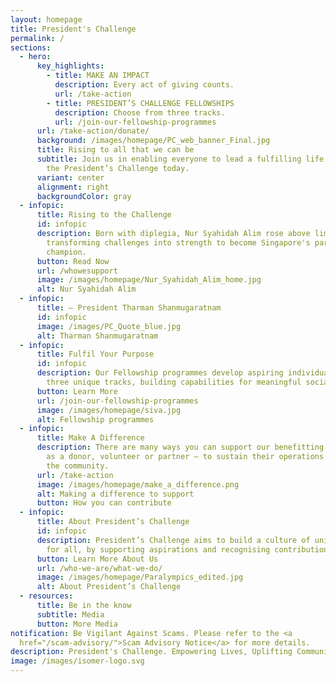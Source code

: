 ```yaml
---
layout: homepage
title: President's Challenge
permalink: /
sections:
  - hero:
      key_highlights:
        - title: MAKE AN IMPACT
          description: Every act of giving counts.
          url: /take-action
        - title: PRESIDENT’S CHALLENGE FELLOWSHIPS
          description: Choose from three tracks.
          url: /join-our-fellowship-programmes
      url: /take-action/donate/
      background: /images/homepage/PC_web_banner_Final.jpg
      title: Rising to all that we can be
      subtitle: Join us in enabling everyone to lead a fulfilling life.  Be part of
        the President’s Challenge today.
      variant: center
      alignment: right
      backgroundColor: gray
  - infopic:
      title: Rising to the Challenge
      id: infopic
      description: Born with diplegia, Nur Syahidah Alim rose above limits,
        transforming challenges into strength to become Singapore's para archery
        champion.
      button: Read Now
      url: /whowesupport
      image: /images/homepage/Nur_Syahidah_Alim_home.jpg
      alt: Nur Syahidah Alim
  - infopic:
      title: — President Tharman Shanmugaratnam
      id: infopic
      image: /images/PC_Quote_blue.jpg
      alt: Tharman Shanmugaratnam
  - infopic:
      title: Fulfil Your Purpose
      id: infopic
      description: Our Fellowship programmes develop aspiring individuals through
        three unique tracks, building capabilities for meaningful social impact.
      button: Learn More
      url: /join-our-fellowship-programmes
      image: /images/homepage/siva.jpg
      alt: Fellowship programmes
  - infopic:
      title: Make A Difference
      description: There are many ways you can support our benefitting organisations –
        as a donor, volunteer or partner – to sustain their operations and serve
        the community.
      url: /take-action
      image: /images/homepage/make_a_difference.png
      alt: Making a difference to support
      button: How you can contribute
  - infopic:
      title: About President’s Challenge
      id: infopic
      description: President’s Challenge aims to build a culture of unity and respect
        for all, by supporting aspirations and recognising contributions by all.
      button: Learn More About Us
      url: /who-we-are/what-we-do/
      image: /images/homepage/Paralympics_edited.jpg
      alt: About President’s Challenge
  - resources:
      title: Be in the know
      subtitle: Media
      button: More Media
notification: Be Vigilant Against Scams. Please refer to the <a
  href="/scam-advisory/">Scam Advisory Notice</a> for more details.
description: President's Challenge. Empowering Lives, Uplifting Communities.
image: /images/isomer-logo.svg
---
```

